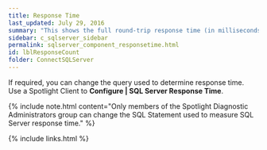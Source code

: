 ```yaml
---
title: ﻿Response Time
last_updated: July 29, 2016
summary: "This shows the full round-trip response time (in milliseconds) of a query representative of general workload (select 1, by default)."
sidebar: c_sqlserver_sidebar
permalink: sqlserver_component_responsetime.html
id: lblResponseCount
folder: ConnectSQLServer
---
```



If required, you can change the query used to determine response time. Use a Spotlight Client to **Configure \| SQL Server Response Time**.

{% include note.html content="Only members of the Spotlight Diagnostic Administrators group can change the SQL Statement used to measure SQL Server response time." %}


{% include links.html %}
